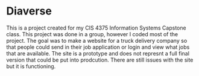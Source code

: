 # Diaverse
This is a project created for my CIS 4375 Information Systems Capstone class. This project was done in a group, however I coded most of the project. The goal was to make a website for a truck delivery company so that people could send in their job application or login and view what jobs that are available. The site is a prototype and does not represnt a full final version that could be put into prodcution. There are still issues with the site but it is functioning.
